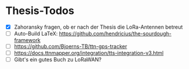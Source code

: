 # Thesis-Todos

- [x] Zahoransky fragen, ob er nach der Thesis die LoRa-Antennen betreut
- [ ] Auto-Build LaTeX: <https://github.com/hendricius/the-sourdough-framework>
- [ ] <https://github.com/Bjoerns-TB/ttn-gps-tracker>
- [ ] <https://docs.ttnmapper.org/integration/tts-integration-v3.html>
- [ ] Gibt's ein gutes Buch zu LoRaWAN?
